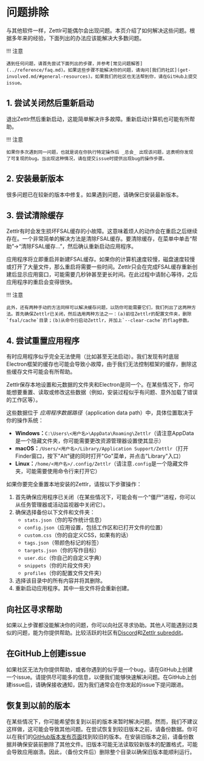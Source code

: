 # 问题排除

与其他软件一样，Zettlr可能偶尔会出现问题。本页介绍了如何解决这些问题。根据多年来的经验，下面列出的办法应该能解决大多数问题。

!!! 注意

    遇到任何问题，请首先尝试下面列出的步骤，并参考[常见问题解答](../reference/faq.md)。如果这些步骤不能解决你的问题，请询问[我们的社区](get-involved.md/#general-resources)。如果我们的社区也无法帮到你，请在GitHub上提交issue。

## 1. 尝试关闭然后重新启动

退出Zettlr然后重新启动，这能简单解决许多故障。重新启动计算机也可能有所帮助。

!!! 注意

    如果你多次遇到同一问题，也就是说在你执行特定操作后 _总会_ 出现该问题，这表明你发现了可复现的bug。当出现这种情况，请在提交issue时提供出现bug的操作步骤。

## 2. 安装最新版本

很多问题已在较新的版本中修复。如果遇到问题，请确保已安装最新版本。

## 3. 尝试清除缓存

Zettlr有时会发生损坏FSAL缓存的小故障。这意味着烦人的动作会在重启之后继续存在。一个非常简单的解决方法是清除FSAL缓存。要清除缓存，在菜单中单击“帮助”&rarr;“清除FSAL缓存…”，然后确认重新启动应用程序。

应用程序将立即重启并新建FSAL缓存。如果你的计算机速度较慢，磁盘速度较慢或打开了大量文件，那么重启将需要一些时间。Zettlr只会在完成FSAL缓存重新创建后显示应用窗口，可能需要几秒钟甚至更长时间。在此过程中请耐心等待，之后应用程序的重启会变得很快。

!!! 注意

    此外，还有两种手动的方法同样可以解决缓存问题，以防你可能需要它们，我们列出了这两种方法。首先确保Zettlr已关闭，然后选用两种方法之一：(a)前往Zettlr的配置文件夹，删除`fsal/cache`目录；(b)从命令行启动Zettlr，并加上`--clear-cache`的flag参数。

## 4. 尝试重置应用程序

有时应用程序似乎完全无法使用（比如甚至无法启动）。我们发现有时底层Electron框架的缓存也可能会导致小故障，由于我们无法控制框架的缓存，删除这些缓存文件可能会有所帮助。

Zettlr保存本地设置和元数据的文件夹和Electron是同一个。在某些情况下，你可能想要重置、读取或修改这些数据（例如，安装过程似乎有问题、意外加载了错误的工作区等）。

这些数据位于 _应用程序数据路径_（application data path）中，具体位置取决于你的操作系统：

* **Windows：**`C:\Users\<用户名>\AppData\Roaming\Zettlr`（请注意AppData是一个隐藏文件夹，你可能需要更改资源管理器设置使其显示）
* **macOS：**`/Users/<用户名>/Library/Application Support/Zettlr`（打开Finder窗口，按下"Alt"键的同时打开"Go"菜单，并点击"Library"入口）
* **Linux：**`/home/<用户名>/.config/Zettlr`（请注意`.config`是一个隐藏文件夹，可能需要使用命令行来打开它）

如果你要完全重置本地安装的Zettlr，请按以下步骤操作：

1. 首先确保应用程序已关闭（在某些情况下，可能会有一个“僵尸”进程，你可以从任务管理器或活动监视器中关闭它）。
2. 确保选择备份以下文件和文件夹：
    * `stats.json`（你的写作统计信息）
    * `config.json`（应用设置，包括工作区和已打开文件的位置）
    * `custom.css`（你的自定义CSS，如果有的话）
    * `tags.json`（带颜色标记的标签）
    * `targets.json`（你的写作目标）
    * `user.dic`（你自己的自定义字典）
    * `snippets`（你的片段文件夹）
    * `profiles`（你的配置文件文件夹）
3. 选择该目录中的所有内容并将其删除。
4. 重新启动应用程序。其中一些文件将会重新创建。

## 向社区寻求帮助

如果以上步骤都没能解决你的问题，你可以向社区寻求协助。其他人可能遇到过类似的问题，能为你提供帮助。比较活跃的社区有[Discord](https://discord.gg/PcfS3DM9Xj)和[Zettlr subreddit](https://www.reddit.com/r/Zettlr)。

## 在GitHub上创建issue

如果社区无法为你提供帮助，或者你遇到的似乎是一个bug，请在GitHub上创建一个issue。请提供尽可能多的信息，以便我们能够快速解决问题。在GitHub上创建issue后，请确保接收通知，因为我们通常会在你发起的issue下提问跟进。

## 恢复到以前的版本

在某些情况下，你可能希望恢复到以前的版本来暂时解决问题。然而，我们不建议这样做，这可能会导致其他问题。在尝试恢复到较旧版本之前，请备份数据。你可以在我们的[GitHub版本发布页面](https://github.com/Zettlr/Zettlr/releases)找到较旧的版本。在安装旧版本之前，请备份数据并确保安装前删除了其他文件。旧版本可能无法读取较新版本的配置格式，可能会导致应用崩溃。因此，（备份文件后）删除整个目录以确保旧版本能顺利运行。
